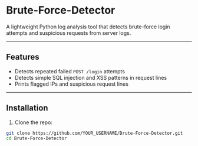 # Brute-Force-Detector

A lightweight Python log analysis tool that detects brute-force login attempts and suspicious requests from server logs.

---

## Features
- Detects repeated failed `POST /login` attempts
- Detects simple SQL injection and XSS patterns in request lines
- Prints flagged IPs and suspicious request lines

---

## Installation

1. Clone the repo:
```bash
git clone https://github.com/YOUR_USERNAME/Brute-Force-Detector.git
cd Brute-Force-Detector
